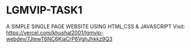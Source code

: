 # LGMVIP-TASK1
A SIMPLE SINGLE PAGE WEBSITE USING HTML,CSS &amp; JAVASCRIPT
Visit: https://vercel.com/khushal2001/lgmvip-webdev/7JtewT6NC6KjaCrP6VghJhkkz9Q3 
